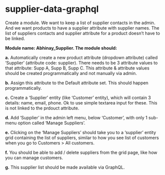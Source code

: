 # supplier-data-graphql
Create a module. We want to keep a list of supplier contacts in the admin. And we want
products to have a supplier attribute with supplier names. The list of suppliers contacts and
supplier attribute for a product doesn’t have to be linked.

**Module name: Abhinay_Supplier. The module should:**

**a.** Automatically create a new product attribute (dropdown attribute) called ‘Supplier’
(attribute code: supplier). There needs to be 3 attribute values to that attribute: Supp A,
Supp B, Supp C. This attribute & attribute values should be created programmatically
and not manually via admin.

**b.** Assign this attribute to the Default attribute set. This should happen programmatically.

**c.** Create a ‘Supplier’ entity (like ‘Customer’ entity), which will contain 3 details: name,
email, phone. Ok to use simple textarea input for these. This is not linked to the prdouct
attribute.

**d.** Add ‘Supplier’ in the admin left menu, below ‘Customer’, with only 1 sub-menu option
called ‘Manage Suppliers’.

**e.** Clicking on the ‘Manage Suppliers’ should take you to a ‘supplier’ entity grid containing
the list of suppliers, similar to how you see list of customers when you go to Customers >
All customers.

**f.** You should be able to add / delete suppliers from the grid page, like how you can
manage customers.

**g.** This supplier list should be made available via GraphQL.

